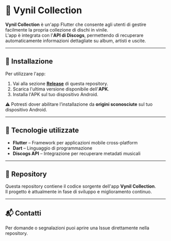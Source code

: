# 🎵 Vynil Collection

**Vynil Collection** è un'app Flutter che consente agli utenti di gestire facilmente la propria collezione di dischi in vinile.  
L'app è integrata con l'**API di Discogs**, permettendo di recuperare automaticamente informazioni dettagliate su album, artisti e uscite.

---

## 🚀 Installazione

Per utilizzare l'app:

1. Vai alla sezione [**Release**](https://github.com/paskcodes/vinyl_collection_app/releases) di questa repository.
2. Scarica l'ultima versione disponibile dell'**APK**.
3. Installa l'APK sul tuo dispositivo Android.

⚠️ Potresti dover abilitare l’installazione da **origini sconosciute** sul tuo dispositivo Android.

---

## 🧰 Tecnologie utilizzate

- **Flutter** – Framework per applicazioni mobile cross-platform  
- **Dart** – Linguaggio di programmazione  
- **Discogs API** – Integrazione per recuperare metadati musicali

---

## 📂 Repository

Questa repository contiene il codice sorgente dell'app **Vynil Collection**.  
Il progetto è attualmente in fase di sviluppo e miglioramento continuo.

---

## 📬 Contatti

Per domande o segnalazioni puoi aprire una Issue direttamente nella repository.

